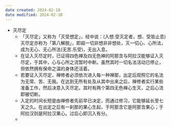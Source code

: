 ```yaml
---
date created: 2024-02-18
date modified: 2024-02-18
---
```

- 灭尽定
    - 「灭尽定」又称为「灭受想定」，经中说：(入想.受灭定者，想、受皆止息) 灭尽定亦称为「第八解脱」，即超一切非想非非想处，灭一切心、心所法，成为无心、无心所法(无苦.乐受)，无出入息。
    - 在证入灭尽定时，已证得四色禅及四无色禅的阿那含与阿拉汉能够证入灭尽定，于其中，心与心所之流暂时中断。虽然其时一切名法活动已停止，但依然拥有保命之温的身体还活着。 
    - 若要证入灭尽定，禅修者必须依次进入每一种禅那，出定后观照它的名法为无常、苦、无我。在达到无所有处及从其中出来之后，禅修者实行某些准备工作，然后决意入灭尽定。其时有两个第四无色禅心生灭，之后心流即被切断。 
    - 入定的时间长短是由禅修者先前早已决定，而通过修习，它能够延长至七天之久。在出定之后有一刹那的果心生起，于阿那含它是阿那含果心；于阿拉汉则是阿拉汉果心。过后心即沉入有分。
    - 

